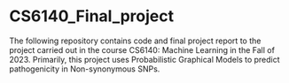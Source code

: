 # CS6140_Final_project
The following repository contains code and final project report to the project carried out in the course CS6140: Machine Learning in the Fall of 2023. Primarily, this project uses Probabilistic Graphical Models to predict pathogenicity in Non-synonymous SNPs.
